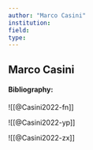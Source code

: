 ```yaml
---
author: "Marco Casini"
institution:
field:
type:
---
```


## Marco Casini
#### Bibliography:

![[@Casini2022-fn]]

![[@Casini2022-yp]]

![[@Casini2022-zx]]